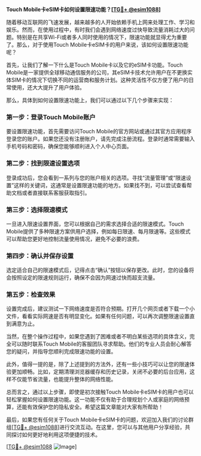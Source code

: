 **Touch Mobile卡eSIM卡如何设置限速功能？[[TG💪+ @esim1088](https://t.me/s/esim1088)]**

随着移动互联网的飞速发展，越来越多的人开始依赖手机上网来处理工作、学习和娱乐。然而，在使用过程中，有时我们会遇到网络速度过快导致流量消耗过大的问题。特别是在共享Wi-Fi或者多人同时使用的情况下，限速功能就显得尤为重要了。那么，对于使用Touch Mobile卡eSIM卡的用户来说，该如何设置限速功能呢？

首先，让我们了解一下什么是Touch Mobile卡以及它的eSIM卡功能。Touch Mobile是一家提供全球移动通信服务的公司，其eSIM卡技术允许用户在不更换实体SIM卡的情况下切换不同的运营商和服务计划。这种灵活性不仅方便了用户的日常使用，还大大提升了用户体验。

那么，具体到如何设置限速功能上，我们可以通过以下几个步骤来实现：

### **第一步：登录Touch Mobile账户**
要设置限速功能，首先需要访问Touch Mobile的官方网站或通过其官方应用程序登录您的账户。如果您还没有注册账户，请先完成注册流程。登录时通常需要输入手机号码和密码，确保您能够顺利进入个人中心页面。

### **第二步：找到限速设置选项**
登录成功后，您会看到一系列与您的账户相关的选项。寻找“流量管理”或“限速设置”这样的关键词，这通常是设置限速功能的地方。如果找不到，可以尝试查看帮助文档或者直接联系客服获取指引。

### **第三步：选择限速模式**
一旦进入限速设置界面，您可以根据自己的需求选择合适的限速模式。Touch Mobile提供了多种限速方案供用户选择，例如每日限速、每月限速等。这些模式可以帮助您更好地控制流量使用情况，避免不必要的浪费。

### **第四步：确认并保存设置**
选定适合自己的限速模式后，记得点击“确认”按钮以保存更改。此时，您的设备将会按照设定的限速规则运行，确保不会因为网速过快而超支流量。

### **第五步：检查效果**
设置完成后，建议测试一下网络速度是否符合预期。打开几个网页或者下载一个小文件，看看实际网速是否有明显变化。如果有任何问题，可以再次调整限速设置直到满意为止。

当然，在整个操作过程中，如果您遇到了困难或者不明白某些选项的具体含义，完全可以随时联系Touch Mobile的客服团队寻求帮助。他们的专业人员会耐心解答您的疑问，并指导您顺利完成限速功能的设置。

此外，值得一提的是，除了上述提到的方法外，还有一些小技巧可以让您的限速体验更加顺畅。比如，定期清理浏览器缓存和历史记录，关闭不必要的后台应用，这样不仅能节省流量，也能提升整体的网络性能。

总而言之，通过以上步骤，即使是初次接触Touch Mobile卡eSIM卡的用户也可以轻松掌握如何设置限速功能。这一功能不仅有助于合理规划个人或家庭的网络预算，还能有效保护您的隐私安全。希望这篇文章能对大家有所帮助！

最后，如果您有任何关于Touch Mobile卡eSIM卡的问题，欢迎加入我们的讨论群组[[TG💪+ @esim1088](https://t.me/s/esim1088)]进行交流互动。在这里，您可以与其他用户分享经验，共同探讨如何更好地利用这项便捷的技术。

[[TG💪+ @esim1088](https://t.me/s/esim1088) ![Image](https://i.postimg.cc/4NQfJmqS/Snipaste-2025-05-13-00-14-12.png)]